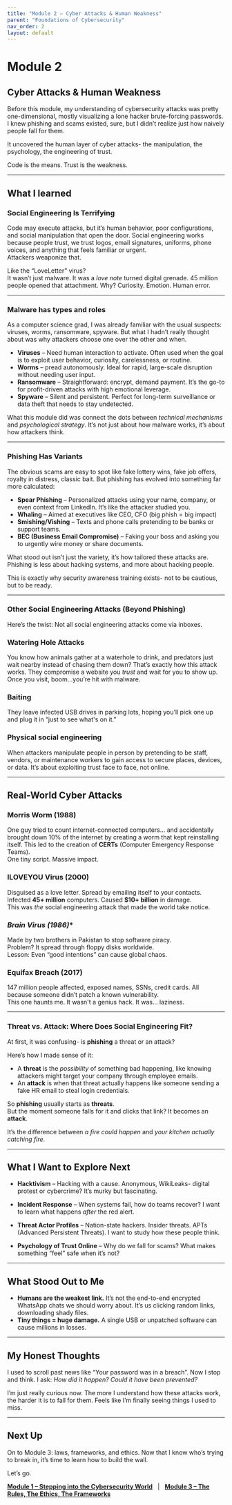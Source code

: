 ```yaml
---
title: "Module 2 – Cyber Attacks & Human Weakness"
parent: "Foundations of Cybersecurity"
nav_order: 2
layout: default
---
```


# Module 2 
## Cyber Attacks & Human Weakness

Before this module, my understanding of cybersecurity attacks was pretty one-dimensional, mostly visualizing a lone hacker brute-forcing passwords. I knew phishing and scams existed, sure, but I didn’t realize just how naively people fall for them.

It uncovered the human layer of cyber attacks- the manipulation, the psychology, the engineering of trust.

Code is the means. Trust is the weakness.

---

## What I learned

### **Social Engineering Is Terrifying**  
Code may execute attacks, but it’s human behavior, poor configurations, and social manipulation that open the door. Social engineering works because people trust, we trust logos, email signatures, uniforms, phone voices, and anything that feels familiar or urgent.  
Attackers weaponize that.

Like the “LoveLetter” virus?  
It wasn’t just malware. It was a *love note* turned digital grenade. 45 million people opened that attachment. Why? Curiosity. Emotion. Human error.

---

### Malware has types and roles

As a computer science grad, I was already familiar with the usual suspects: viruses, worms, ransomware, spyware. But what I hadn’t really thought about was why attackers choose one over the other and when.

- **Viruses** – Need human interaction to activate. Often used when the goal is to exploit user behavior, curiosity, carelessness, or routine.
- **Worms** – pread autonomously. Ideal for rapid, large-scale disruption without needing user input.
- **Ransomware** – Straightforward: encrypt, demand payment. It’s the go-to for profit-driven attacks with high emotional leverage.
- **Spyware** – Silent and persistent. Perfect for long-term surveillance or data theft that needs to stay undetected.

What this module did was connect the dots between *technical mechanisms* and *psychological strategy*. It’s not just about how malware works, it’s about how attackers think.

---

### Phishing Has Variants

The obvious scams are easy to spot like fake lottery wins, fake job offers, royalty in distress, classic bait. But phishing has evolved into something far more calculated:

- **Spear Phishing** – Personalized attacks using your name, company, or even context from LinkedIn. It’s like the attacker studied you.
- **Whaling** – Aimed at executives like CEO, CFO (big phish = big impact)
- **Smishing/Vishing** – Texts and phone calls pretending to be banks or support teams.
- **BEC (Business Email Compromise)** – Faking your boss and asking you to urgently wire money or share documents.

What stood out isn’t just the variety, it’s how tailored these attacks are. Phishing is less about hacking systems, and more about hacking people.

This is exactly why security awareness training exists- not to be cautious, but to be ready.

---

### Other Social Engineering Attacks (Beyond Phishing)

Here’s the twist: Not all social engineering attacks come via inboxes.

### **Watering Hole Attacks**  
You know how animals gather at a waterhole to drink, and predators just wait nearby instead of chasing them down? That’s exactly how this attack works. They compromise a website you *trust* and wait for you to show up. Once you visit, boom...you’re hit with malware.

### **Baiting**  
They leave infected USB drives in parking lots, hoping you’ll pick one up and plug it in “just to see what's on it.”

### **Physical social engineering**  
When attackers manipulate people in person by pretending to be staff, vendors, or maintenance workers to gain access to secure places, devices, or data. It’s about exploiting trust face to face, not online.

---

## Real-World Cyber Attacks

### **Morris Worm (1988)**  
One guy tried to count internet-connected computers... and accidentally brought down 10% of the internet by creating a worm that kept reinstalling itself. This led to the creation of **CERTs** (Computer Emergency Response Teams).  
One tiny script. Massive impact.

### **ILOVEYOU Virus (2000)**  
Disguised as a love letter. Spread by emailing itself to your contacts. Infected **45+ million** computers. Caused **$10+ billion** in damage.  
This was *the* social engineering attack that made the world take notice.

### *Brain Virus (1986)**  
Made by two brothers in Pakistan to stop software piracy.  
Problem? It spread through floppy disks worldwide.  
Lesson: Even “good intentions” can cause global chaos.

### **Equifax Breach (2017)**  
147 million people affected, exposed names, SSNs, credit cards. All because someone didn’t patch a known vulnerability.  
This one haunts me. It wasn't a genius hack. It was... laziness.

---

### Threat vs. Attack: Where Does Social Engineering Fit?

At first, it was confusing- is **phishing** a threat or an attack?

Here’s how I made sense of it:

- A **threat** is the *possibility* of something bad happening, like knowing attackers might target your company through employee emails.  
- An **attack** is when that threat actually happens like someone sending a fake HR email to steal login credentials.

So **phishing** usually starts as **threats**.  
But the moment someone falls for it and clicks that link? It becomes an **attack**.

It’s the difference between *a fire could happen* and *your kitchen actually catching fire*.

---

## What I Want to Explore Next

- **Hacktivism** – Hacking with a cause. Anonymous, WikiLeaks- digital protest or cybercrime? It’s murky but fascinating.

- **Incident Response** – When systems fail, how do teams recover? I want to learn what happens *after* the red alert.

- **Threat Actor Profiles** – Nation-state hackers. Insider threats. APTs (Advanced Persistent Threats). I want to study how these people think.

- **Psychology of Trust Online** – Why do we fall for scams? What makes something “feel” safe when it’s not?

---

## What Stood Out to Me

- **Humans are the weakest link.** It’s not the end-to-end encrypted WhatsApp chats we should worry about. It’s us clicking random links, downloading shady files.
- **Tiny things = huge damage.** A single USB or unpatched software can cause millions in losses.

---

## My Honest Thoughts

I used to scroll past news like “Your password was in a breach”. 
Now I stop and think. I ask: *How did it happen? Could it have been prevented?*

I’m just really curious now.
The more I understand how these attacks work, the harder it is to fall for them.
Feels like I’m finally seeing things I used to miss.

---

## Next Up

On to Module 3: laws, frameworks, and ethics. Now that I know who’s trying to break in, it’s time to learn how to build the wall.

Let’s go.

[**Module 1 – Stepping into the Cybersecurity World**](./module-01.md)  &nbsp; | &nbsp;  [**Module 3 – The Rules, The Ethics, The Frameworks**](./module-03.md)

